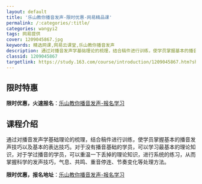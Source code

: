 ```yaml
---
layout: default
title: '乐山教你播音发声-限时优惠-网易精品课'
permalink: /:categories/:title/
categories: wangyi2
tags: 网易提供
cover: 1209045867.jpg
keywords: 精选网课,网易云课堂,乐山教你播音发声
description: 通过对播音发声学基础理论的梳理，结合稿件进行训练，使学员掌握基本的播音发声技巧以及基本的表达技巧。对于没有播音基础的学员
classid: 1209045867
targetlink: https://study.163.com/course/introduction/1209045867.htm?share=1&shareId=1025206652&utm_campaign=share&utm_medium=iphoneShare&utm_source=&utm_u=1025206652
---
```


## 限时特惠

**限时优惠，火速报名**：[乐山教你播音发声-报名学习](https://study.163.com/course/introduction/1209045867.htm?share=1&shareId=1025206652&utm_campaign=share&utm_medium=iphoneShare&utm_source=&utm_u=1025206652)

## 课程介绍

通过对播音发声学基础理论的梳理，结合稿件进行训练，使学员掌握基本的播音发声技巧以及基本的表达技巧。对于没有播音基础的学员，可以学习最基本的理论知识，对于学过播音的学员，可以重温一下丢掉的理论知识，进行系统的练习，从而掌握科学的发声技巧，气息、共鸣、重音停连、节奏变化等处理方法。

**限时优惠，报名地址**：[乐山教你播音发声-报名学习](https://study.163.com/course/introduction/1209045867.htm?share=1&shareId=1025206652&utm_campaign=share&utm_medium=iphoneShare&utm_source=&utm_u=1025206652)

